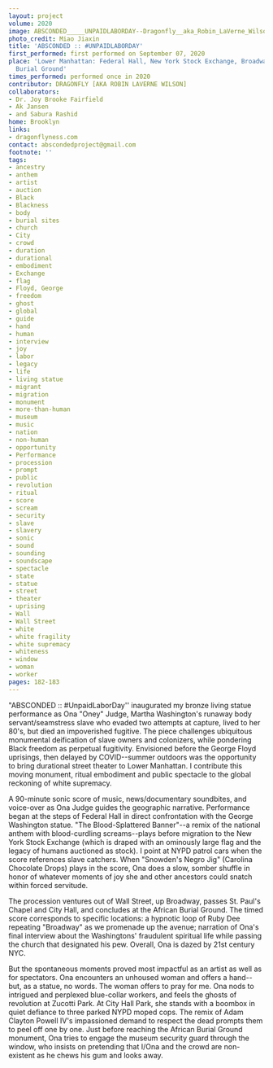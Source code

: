 ```yaml
---
layout: project
volume: 2020
image: ABSCONDED_____UNPAIDLABORDAY--Dragonfly__aka_Robin_LaVerne_Wilson_.jpg
photo_credit: Miao Jiaxin
title: 'ABSCONDED :: #UNPAIDLABORDAY'
first_performed: first performed on September 07, 2020
place: 'Lower Manhattan: Federal Hall, New York Stock Exchange, Broadway, and African
  Burial Ground'
times_performed: performed once in 2020
contributor: DRAGONFLY [AKA ROBIN LAVERNE WILSON]
collaborators:
- Dr. Joy Brooke Fairfield
- Ak Jansen
- and Sabura Rashid
home: Brooklyn
links:
- dragonflyness.com
contact: abscondedproject@gmail.com
footnote: ''
tags:
- ancestry
- anthem
- artist
- auction
- Black
- Blackness
- body
- burial sites
- church
- City
- crowd
- duration
- durational
- embodiment
- Exchange
- flag
- Floyd, George
- freedom
- ghost
- global
- guide
- hand
- human
- interview
- joy
- labor
- legacy
- life
- living statue
- migrant
- migration
- monument
- more-than-human
- museum
- music
- nation
- non-human
- opportunity
- Performance
- procession
- prompt
- public
- revolution
- ritual
- score
- scream
- security
- slave
- slavery
- sonic
- sound
- sounding
- soundscape
- spectacle
- state
- statue
- street
- theater
- uprising
- Wall
- Wall Street
- white
- white fragility
- white supremacy
- whiteness
- window
- woman
- worker
pages: 182-183
---
```


"ABSCONDED :: #UnpaidLaborDay'' inaugurated my bronze living statue performance as Ona "Oney" Judge, Martha Washington's runaway body servant/seamstress slave who evaded two attempts at capture, lived to her 80's, but died an impoverished fugitive. The piece challenges ubiquitous monumental deification of slave owners and colonizers, while pondering Black freedom as perpetual fugitivity. Envisioned before the George Floyd uprisings, then delayed by COVID--summer outdoors was the opportunity to bring durational street theater to Lower Manhattan. I contribute this moving monument, ritual embodiment and public spectacle to the global reckoning of white supremacy. 

A 90-minute sonic score of music, news/documentary soundbites, and voice-over as Ona Judge guides the geographic narrative. Performance began at the steps of Federal Hall in direct confrontation with the George Washington statue. "The Blood-Splattered Banner"--a remix of the national anthem with blood-curdling screams--plays before migration to the New York Stock Exchange (which is draped with an ominously large flag and the legacy of humans auctioned as stock). I point at NYPD patrol cars when the score references slave catchers. When "Snowden's Negro Jig" (Carolina Chocolate Drops) plays in the score, Ona does a slow, somber shuffle in honor of whatever moments of joy she and other ancestors could snatch within forced servitude. 

The procession ventures out of Wall Street, up Broadway, passes St. Paul's Chapel and City Hall, and concludes at the African Burial Ground. The timed score corresponds to specific locations: a hypnotic loop of Ruby Dee repeating "Broadway" as we promenade up the avenue; narration of Ona's final interview about the Washingtons' fraudulent spiritual life while passing the church that designated his pew. Overall, Ona is dazed by 21st century NYC.

But the spontaneous moments proved most impactful as an artist as well as for spectators. Ona encounters an unhoused woman and offers a hand--but, as a statue, no words. The woman offers to pray for me. Ona nods to intrigued and perplexed blue-collar workers, and feels the ghosts of revolution at Zucotti Park. At City Hall Park, she stands with a boombox in quiet defiance to three parked NYPD moped cops. The remix of Adam Clayton Powell IV's impassioned demand to respect the dead prompts them to peel off one by one. Just before reaching the African Burial Ground monument, Ona tries to engage the museum security guard through the window, who insists on pretending that I/Ona and the crowd are non-existent as he chews his gum and looks away.